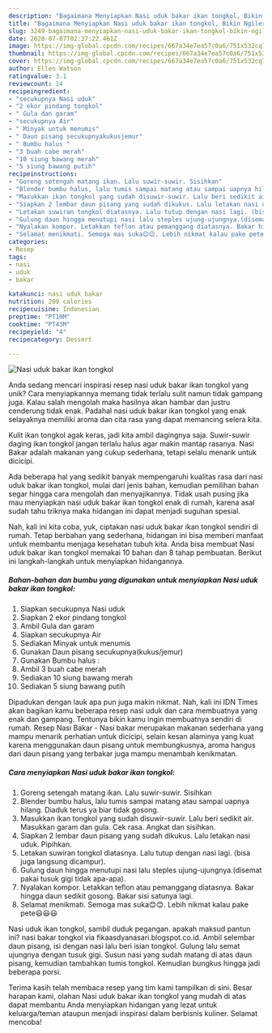 ```yaml
---
description: "Bagaimana Menyiapkan Nasi uduk bakar ikan tongkol, Bikin Ngiler"
title: "Bagaimana Menyiapkan Nasi uduk bakar ikan tongkol, Bikin Ngiler"
slug: 3249-bagaimana-menyiapkan-nasi-uduk-bakar-ikan-tongkol-bikin-ngiler
date: 2020-07-07T02:37:22.461Z
image: https://img-global.cpcdn.com/recipes/667a34e7ea57c0a6/751x532cq70/nasi-uduk-bakar-ikan-tongkol-foto-resep-utama.jpg
thumbnail: https://img-global.cpcdn.com/recipes/667a34e7ea57c0a6/751x532cq70/nasi-uduk-bakar-ikan-tongkol-foto-resep-utama.jpg
cover: https://img-global.cpcdn.com/recipes/667a34e7ea57c0a6/751x532cq70/nasi-uduk-bakar-ikan-tongkol-foto-resep-utama.jpg
author: Ellen Watson
ratingvalue: 3.1
reviewcount: 14
recipeingredient:
- "secukupnya Nasi uduk"
- "2 ekor pindang tongkol"
- " Gula dan garam"
- "secukupnya Air"
- " Minyak untuk menumis"
- " Daun pisang secukupnyakukusjemur"
- " Bumbu halus "
- "3 buah cabe merah"
- "10 siung bawang merah"
- "5 siung bawang putih"
recipeinstructions:
- "Goreng setengah matang ikan. Lalu suwir-suwir. Sisihkan"
- "Blender bumbu halus, lalu tumis sampai matang atau sampai uapnya hilang. Diaduk terus ya biar tidak gosong."
- "Masukkan ikan tongkol yang sudah disuwir-suwir. Lalu beri sedikit air. Masukkan garam dan gula. Cek rasa. Angkat dan sisihkan."
- "Siapkan 2 lembar daun pisang yang sudah dikukus. Lalu letakan nasi uduk. Pipihkan."
- "Letakan suwiran tongkol diatasnya. Lalu tutup dengan nasi lagi. (bisa juga langsung dicampur)."
- "Gulung daun hingga menutupi nasi lalu steples ujung-ujungnya.(disemat pakai tusuk gigi tidak apa-apa)."
- "Nyalakan kompor. Letakkan teflon atau pemanggang diatasnya. Bakar hingga daun sedikit gosong. Bakar sisi satunya lagi."
- "Selamat menikmati. Semoga mas suka😊😊. Lebih nikmat kalau pake pete😃😃😃"
categories:
- Resep
tags:
- nasi
- uduk
- bakar

katakunci: nasi uduk bakar 
nutrition: 209 calories
recipecuisine: Indonesian
preptime: "PT10M"
cooktime: "PT43M"
recipeyield: "4"
recipecategory: Dessert

---
```



![Nasi uduk bakar ikan tongkol](https://img-global.cpcdn.com/recipes/667a34e7ea57c0a6/751x532cq70/nasi-uduk-bakar-ikan-tongkol-foto-resep-utama.jpg)

Anda sedang mencari inspirasi resep nasi uduk bakar ikan tongkol yang unik? Cara menyiapkannya memang tidak terlalu sulit namun tidak gampang juga. Kalau salah mengolah maka hasilnya akan hambar dan justru cenderung tidak enak. Padahal nasi uduk bakar ikan tongkol yang enak selayaknya memiliki aroma dan cita rasa yang dapat memancing selera kita.

Kulit ikan tongkol agak keras, jadi kita ambil dagingnya saja. Suwir-suwir daging ikan tongkol jangan terlalu halus agar makin mantap rasanya. Nasi Bakar adalah makanan yang cukup sederhana, tetapi selalu menarik untuk dicicipi.

Ada beberapa hal yang sedikit banyak mempengaruhi kualitas rasa dari nasi uduk bakar ikan tongkol, mulai dari jenis bahan, kemudian pemilihan bahan segar hingga cara mengolah dan menyajikannya. Tidak usah pusing jika mau menyiapkan nasi uduk bakar ikan tongkol enak di rumah, karena asal sudah tahu triknya maka hidangan ini dapat menjadi suguhan spesial.


Nah, kali ini kita coba, yuk, ciptakan nasi uduk bakar ikan tongkol sendiri di rumah. Tetap berbahan yang sederhana, hidangan ini bisa memberi manfaat untuk membantu menjaga kesehatan tubuh kita. Anda bisa membuat Nasi uduk bakar ikan tongkol memakai 10 bahan dan 8 tahap pembuatan. Berikut ini langkah-langkah untuk menyiapkan hidangannya.

<!--inarticleads1-->

##### Bahan-bahan dan bumbu yang digunakan untuk menyiapkan Nasi uduk bakar ikan tongkol:

1. Siapkan secukupnya Nasi uduk
1. Siapkan 2 ekor pindang tongkol
1. Ambil  Gula dan garam
1. Siapkan secukupnya Air
1. Sediakan  Minyak untuk menumis
1. Gunakan  Daun pisang secukupnya(kukus/jemur)
1. Gunakan  Bumbu halus :
1. Ambil 3 buah cabe merah
1. Sediakan 10 siung bawang merah
1. Sediakan 5 siung bawang putih


Dipadukan dengan lauk apa pun juga makin nikmat. Nah, kali ini IDN Times akan bagikan kamu beberapa resep nasi uduk dan cara membuatnya yang enak dan gampang. Tentunya bikin kamu ingin membuatnya sendiri di rumah. Resep Nasi Bakar - Nasi bakar merupakan makanan sederhana yang mampu menarik perhatian untuk dicicipi, selain kesan alaminya yang kuat karena menggunakan daun pisang untuk membungkusnya, aroma hangus dari daun pisang yang terbakar juga mampu menambah kenikmatan. 

<!--inarticleads2-->

##### Cara menyiapkan Nasi uduk bakar ikan tongkol:

1. Goreng setengah matang ikan. Lalu suwir-suwir. Sisihkan
1. Blender bumbu halus, lalu tumis sampai matang atau sampai uapnya hilang. Diaduk terus ya biar tidak gosong.
1. Masukkan ikan tongkol yang sudah disuwir-suwir. Lalu beri sedikit air. Masukkan garam dan gula. Cek rasa. Angkat dan sisihkan.
1. Siapkan 2 lembar daun pisang yang sudah dikukus. Lalu letakan nasi uduk. Pipihkan.
1. Letakan suwiran tongkol diatasnya. Lalu tutup dengan nasi lagi. (bisa juga langsung dicampur).
1. Gulung daun hingga menutupi nasi lalu steples ujung-ujungnya.(disemat pakai tusuk gigi tidak apa-apa).
1. Nyalakan kompor. Letakkan teflon atau pemanggang diatasnya. Bakar hingga daun sedikit gosong. Bakar sisi satunya lagi.
1. Selamat menikmati. Semoga mas suka😊😊. Lebih nikmat kalau pake pete😃😃😃


Nasi uduk ikan tongkol, sambil duduk pegangan. apakah maksud pantun ini? nasi bakar tongkol via fikaasdyanasari.blogspot.co.id. Ambil selembar daun pisang, isi dengan nasi lalu beri isian tongkol. Gulung lalu semat ujungnya dengan tusuk gigi. Susun nasi yang sudah matang di atas daun pisang, kemudian tambahkan tumis tongkol. Kemudian bungkus hingga jadi beberapa porsi. 

Terima kasih telah membaca resep yang tim kami tampilkan di sini. Besar harapan kami, olahan Nasi uduk bakar ikan tongkol yang mudah di atas dapat membantu Anda menyiapkan hidangan yang lezat untuk keluarga/teman ataupun menjadi inspirasi dalam berbisnis kuliner. Selamat mencoba!
